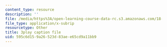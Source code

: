 ```yaml
---
content_type: resource
description: ''
file: /media/https%3A/open-learning-course-data-rc.s3.amazonaws.com/18-06sc-linear-algebra-fall-2011/595c6d159a26523d83aee65cd9a11bb9_0oBJN8F616U.vtt
file_type: application/x-subrip
resourcetype: Other
title: 3play caption file
uid: 595c6d15-9a26-523d-83ae-e65cd9a11bb9
---
```


